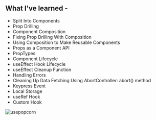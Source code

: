 ## What I've learned -

- Split Into Components
- Prop Drilling
- Component Composition
- Fixing Prop Drilling With Composition
- Using Composition to Make Reusable Components
- Props as a Component API
- PropTypes
- Component Lifecycle
- useEffect Hook Lifecycle
- useEffect Cleanup Function
- Handling Errors
- Cleaning Up Data Fetching Using AbortController: abort() method
- Keypress Event
- Local Storage
- useRef Hook
- Custom Hook

![usepopcorn](https://github.com/ritiksharmarj/usepopcorn/assets/54701022/5417adbe-398c-4aa6-b508-6a6797b5b82a)
